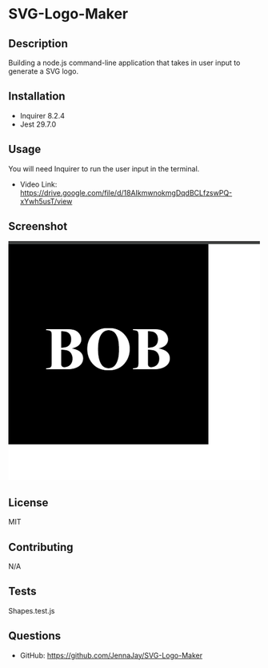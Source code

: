 # SVG-Logo-Maker

## Description
Building a node.js command-line application that takes in user input to generate a SVG logo.

## Installation
* Inquirer 8.2.4
* Jest 29.7.0

## Usage
You will need Inquirer to run the user input in the terminal.
* Video Link: https://drive.google.com/file/d/18AIkmwnokmgDqdBCLfzswPQ-xYwh5usT/view

## Screenshot
![Alt text](image.png)
## License
MIT
## Contributing
N/A
## Tests
Shapes.test.js

## Questions
* GitHub: https://github.com/JennaJay/SVG-Logo-Maker